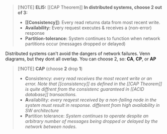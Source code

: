 

> [!NOTE] **ELI5:** [[CAP Theorem]]
> **In distributed systems, choose 2 out of 3:**
> - **[[Consistency]]:** Every read returns data from most recent write.
> - **Availability:** Every request executes & receives a (non-error) response
> - **Partition-tolerance:** System continues to function when network partitions occur (messages dropped or delayed)

Distributed systems can't avoid the dangers of network failures. Venn diagrams, but they dont all overlap. You can choose 2, so: **CA**, **CP**, or **AP**

> [!NOTE] **CAP** (choose **2** drop **1**)
> - **C**onsistency: *every read receives the most recent write or an error. Note that [[consistency]] as defined in the [[CAP Theorem]] is quite diffrent from the consistenc guaranteed in [[ACID database]] transactions.*
> - **A**vailability: *every reqyest received by a non-failing node in the system must result in response. different from high availability in SW architecture*
> - **P**artition tolerance: *System continues to operate despite an arbitrary number of messages being dropped or delayed by the network between nodes.*